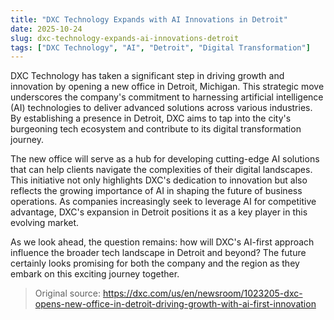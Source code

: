 ```yaml
---
title: "DXC Technology Expands with AI Innovations in Detroit"
date: 2025-10-24
slug: dxc-technology-expands-ai-innovations-detroit
tags: ["DXC Technology", "AI", "Detroit", "Digital Transformation"]
---
```


DXC Technology has taken a significant step in driving growth and innovation by opening a new office in Detroit, Michigan. This strategic move underscores the company's commitment to harnessing artificial intelligence (AI) technologies to deliver advanced solutions across various industries. By establishing a presence in Detroit, DXC aims to tap into the city's burgeoning tech ecosystem and contribute to its digital transformation journey.

The new office will serve as a hub for developing cutting-edge AI solutions that can help clients navigate the complexities of their digital landscapes. This initiative not only highlights DXC's dedication to innovation but also reflects the growing importance of AI in shaping the future of business operations. As companies increasingly seek to leverage AI for competitive advantage, DXC's expansion in Detroit positions it as a key player in this evolving market.

As we look ahead, the question remains: how will DXC's AI-first approach influence the broader tech landscape in Detroit and beyond? The future certainly looks promising for both the company and the region as they embark on this exciting journey together.
> Original source: https://dxc.com/us/en/newsroom/1023205-dxc-opens-new-office-in-detroit-driving-growth-with-ai-first-innovation